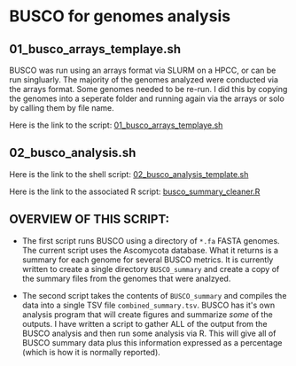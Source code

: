 # BUSCO for genomes analysis

## 01_busco_arrays_templaye.sh

BUSCO was run using an arrays format via SLURM on a HPCC, or can be run singluarly. The majority of the genomes analyzed were conducted via the arrays format. Some genomes needed to be re-run. I did this by copying the genomes into a seperate folder and running again via the arrays or solo by calling them by file name.

Here is the link to the script: [01_busco_arrays_templaye.sh](https://github.com/edwhisnant/genome_annotation_programs/blob/main/quality-control/BUSCO/scripts/01_busco_arrays_template.sh)

## 02_busco_analysis.sh

Here is the link to the shell script: [02_busco_analysis_template.sh](https://github.com/edwhisnant/genome_annotation_programs/blob/main/quality-control/BUSCO/scripts/02_busco_analysis_template.sh)

Here is the link to the associated R script: [busco_summary_cleaner.R](https://github.com/edwhisnant/genome_annotation_programs/blob/main/quality-control/BUSCO/scripts/busco_summary_cleaner.R)

## OVERVIEW OF THIS SCRIPT:

* The first script runs BUSCO using a directory of `*.fa` FASTA genomes. The current script uses the Ascomycota database. What it returns is a summary for each genome for several BUSCO metrics. It is currently written to create a single directory `BUSCO_summary` and create a copy of the summary files from the genomes that were analzyed.

* The second script takes the contents of `BUSCO_summary` and compiles the data into a single TSV file `combined_summary.tsv`. BUSCO has it's own analysis program that will create figures and summarize *some* of the outputs. I have written a script to gather ALL of the output from the BUSCO analysis and then run some analysis via R. This will give all of BUSCO summary data plus this information expressed as a percentage (which is how it is normally reported).
